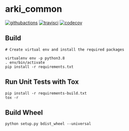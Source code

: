 # arki_common

[![githubactions](https://github.com/kyhau/arki/workflows/Build-Test/badge.svg)](https://github.com/kyhau/arki/actions)
[![travisci](https://travis-ci.org/kyhau/arki.svg?branch=master)](https://travis-ci.org/kyhau/arki)
[![codecov](https://codecov.io/gh/kyhau/arki/branch/master/graph/badge.svg)](https://codecov.io/gh/kyhau/arki)

## Build

```
# Create virtual env and install the required packages

virtualenv env -p python3.8
. env/bin/activate
pip install -r requirements.txt
```

## Run Unit Tests with Tox

```
pip install -r requirements-build.txt
tox -r
```

## Build Wheel

```
python setup.py bdist_wheel --universal
```
